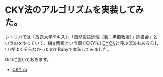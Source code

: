 # CKY法のアルゴリズムを実装してみた。

レトリバでは「[放送大学テキスト「自然言語処理（著：黒橋教授）」読書会](https://retrieva.connpass.com/event/78509/)」というのをやっていて、構文解析という章でCKY法(
[CYK法](https://ja.wikipedia.org/wiki/CYK%E6%B3%95)と呼ぶ流派もあるらしい)がよく分らなかったのでRubyで実装してみました。

Gistに置いておきます。

* [CKY.rb](https://gist.github.com/youchan/5ba14425e4d32d42209eace71fdb11a5)
